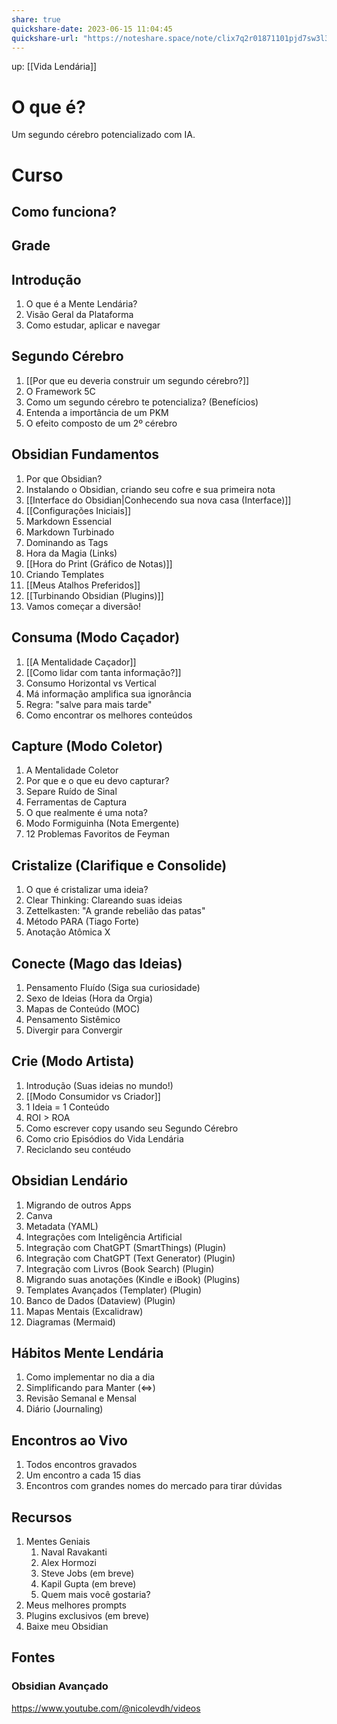 ```yaml
---
share: true
quickshare-date: 2023-06-15 11:04:45
quickshare-url: "https://noteshare.space/note/clix7q2r01871101pjd7sw3l3b#Ne/mWiQT2AZuKJs0idv2hy0ixCrQrsqHgwdYpy7Qu3s"
---
```

up: [[Vida Lendária]]

# O que é?

Um segundo cérebro potencializado com IA.



# Curso

## Como funciona?


## Grade

## Introdução
1. O que é a Mente Lendária?
2. Visão Geral da Plataforma
3. Como estudar, aplicar e navegar

## Segundo Cérebro
1. [[Por que eu deveria construir um segundo cérebro?]]
2. O Framework 5C
3. Como um segundo cérebro te potencializa? (Benefícios)
4. Entenda a importância de um PKM
5. O efeito composto de um 2º cérebro

## Obsidian Fundamentos

1. Por que Obsidian?
2. Instalando o Obsidian, criando seu cofre e sua primeira nota
3. [[Interface do Obsidian|Conhecendo sua nova casa (Interface)]]
4. [[Configurações Iniciais]]
5. Markdown Essencial
6. Markdown Turbinado
7. Dominando as Tags
8. Hora da Magia (Links)
9. [[Hora do Print (Gráfico de Notas)]]
10. Criando Templates
11. [[Meus Atalhos Preferidos]]
12. [[Turbinando Obsidian (Plugins)]]
13. Vamos começar a diversão!

## Consuma (Modo Caçador)

1. [[A Mentalidade Caçador]]
2. [[Como lidar com tanta informação?]]
3. Consumo Horizontal vs Vertical
4. Má informação amplifica sua ignorância
5. Regra: "salve para mais tarde"
6. Como encontrar os melhores conteúdos

## Capture (Modo Coletor)
1. A Mentalidade Coletor
2. Por que e o que eu devo capturar?
3. Separe Ruído de Sinal
4. Ferramentas de Captura
5. O que realmente é uma nota?
6. Modo Formiguinha (Nota Emergente)
7. 12 Problemas Favoritos de Feyman

## Cristalize (Clarifique e Consolide)

1. O que é cristalizar uma ideia?
2. Clear Thinking: Clareando suas ideias
3. Zettelkasten: "A grande rebelião das patas"
4. Método PARA (Tiago Forte)
5. Anotação Atômica X 

## Conecte  (Mago das Ideias)

1. Pensamento Fluído (Siga sua curiosidade)
2. Sexo de Ideias (Hora da Orgia)
3. Mapas de Conteúdo (MOC) 
4. Pensamento Sistêmico
5. Divergir para Convergir

## Crie (Modo Artista)

1. Introdução (Suas ideias no mundo!)
2. [[Modo Consumidor vs Criador]]
3. 1 Ideia = 1 Conteúdo
4. ROI > ROA
5. Como escrever copy usando seu Segundo Cérebro
6. Como crio Episódios do Vida Lendária
7. Reciclando seu contéudo


## Obsidian Lendário

1. Migrando de outros Apps
2. Canva
3. Metadata (YAML)
4. Integrações com Inteligência Artificial
5. Integração com ChatGPT (SmartThings) (Plugin)
6. Integração com ChatGPT (Text Generator) (Plugin)
7. Integração com Livros (Book Search) (Plugin)
8. Migrando suas anotações (Kindle e iBook) (Plugins)
9. Templates Avançados (Templater) (Plugin)
10. Banco de Dados (Dataview) (Plugin)
11. Mapas Mentais (Excalidraw)
12. Diagramas (Mermaid)


## Hábitos Mente Lendária

1. Como implementar no dia a dia
2. Simplificando para Manter  (<=>)
3. Revisão Semanal e Mensal
4. Diário (Journaling)


## Encontros ao Vivo
1. Todos encontros gravados 
2. Um encontro a cada 15 dias
3. Encontros com grandes nomes do mercado para tirar dúvidas


## Recursos
1. Mentes Geniais
	1. Naval Ravakanti
	2. Alex Hormozi
	3. Steve Jobs (em breve)
	4. Kapil Gupta (em breve)
	5. Quem mais você gostaria?
2. Meus melhores prompts
3. Plugins exclusivos (em breve)
4. Baixe meu Obsidian


## Fontes

### Obsidian Avançado

https://www.youtube.com/@nicolevdh/videos